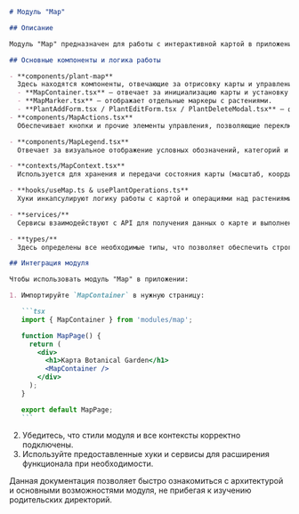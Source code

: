 ````markdown
# Модуль "Map"

## Описание

Модуль "Map" предназначен для работы с интерактивной картой в приложении Botanical Garden. Он обеспечивает отображение карты, управление растениями (добавление, редактирование, удаление), а также предоставляет удобный интерфейс для работы с геоданными. Модуль использует современные подходы React, TypeScript, а также интегрируется с различными API для получения и обновления данных.

## Основные компоненты и логика работы

- **components/plant-map**  
  Здесь находятся компоненты, отвечающие за отрисовку карты и управление растениями:
  - **MapContainer.tsx** – отвечает за инициализацию карты и установку базовых параметров.
  - **MapMarker.tsx** – отображает отдельные маркеры с растениями.
  - **PlantAddForm.tsx / PlantEditForm.tsx / PlantDeleteModal.tsx** – формы и модальные окна для выполнения операций с растениями.
- **components/MapActions.tsx**  
  Обеспечивает кнопки и прочие элементы управления, позволяющие переключаться между режимами работы (например, добавление нового растения или выбор существующего).

- **components/MapLegend.tsx**  
  Отвечает за визуальное отображение условных обозначений, категорий и прочей справочной информации на карте.

- **contexts/MapContext.tsx**  
  Используется для хранения и передачи состояния карты (масштаб, координаты центра, выбранный элемент и т.д.) между компонентами без лишнего проброса пропсов.

- **hooks/useMap.ts & usePlantOperations.ts**  
  Хуки инкапсулируют логику работы с картой и операциями над растениями, обеспечивая переиспользуемость кода и упрощая тестирование.

- **services/**  
  Сервисы взаимодействуют с API для получения данных о карте и выполнения CRUD-операций над растениями.

- **types/**  
  Здесь определены все необходимые типы, что позволяет обеспечить строгую типизацию и улучшить поддержку кода.

## Интеграция модуля

Чтобы использовать модуль "Map" в приложении:

1. Импортируйте `MapContainer` в нужную страницу:

   ```tsx
   import { MapContainer } from 'modules/map';

   function MapPage() {
     return (
       <div>
         <h1>Карта Botanical Garden</h1>
         <MapContainer />
       </div>
     );
   }

   export default MapPage;
   ```
````

2. Убедитесь, что стили модуля и все контексты корректно подключены.
3. Используйте предоставленные хуки и сервисы для расширения функционала при необходимости.

Данная документация позволяет быстро ознакомиться с архитектурой и основными возможностями модуля, не прибегая к изучению родительских директорий.
